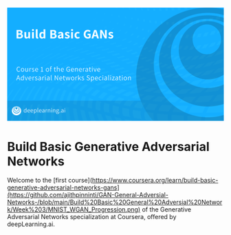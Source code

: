 ![](banner.png)

# Build Basic Generative Adversarial Networks

Welcome to the [first course](https://www.coursera.org/learn/build-basic-generative-adversarial-networks-gans](https://github.com/ajithpinninti/GAN-General-Adversial-Networks-/blob/main/Build%20Basic%20General%20Adversial%20Network/Week%203/MNIST_WGAN_Progression.png) of the Generative Adversarial Networks specialization at Coursera, offered by deepLearning.ai.

